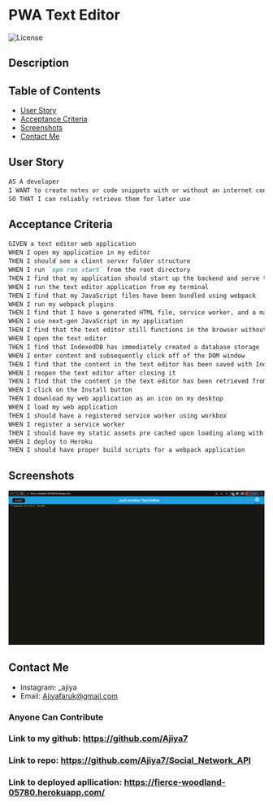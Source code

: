 # PWA Text Editor

![License](https://img.shields.io/badge/license-MIT-blue "License Badge")

## Description



## Table of Contents

- [User Story](#user-story)
- [Acceptance Criteria](#acceptance-criteria)
- [Screenshots](#screenshots)
- [Contact Me](#contact-me)

## User Story

```md
AS A developer
I WANT to create notes or code snippets with or without an internet connection
SO THAT I can reliably retrieve them for later use
```

## Acceptance Criteria

```md
GIVEN a text editor web application
WHEN I open my application in my editor
THEN I should see a client server folder structure
WHEN I run `npm run start` from the root directory
THEN I find that my application should start up the backend and serve the client
WHEN I run the text editor application from my terminal
THEN I find that my JavaScript files have been bundled using webpack
WHEN I run my webpack plugins
THEN I find that I have a generated HTML file, service worker, and a manifest file
WHEN I use next-gen JavaScript in my application
THEN I find that the text editor still functions in the browser without errors
WHEN I open the text editor
THEN I find that IndexedDB has immediately created a database storage
WHEN I enter content and subsequently click off of the DOM window
THEN I find that the content in the text editor has been saved with IndexedDB
WHEN I reopen the text editor after closing it
THEN I find that the content in the text editor has been retrieved from our IndexedDB
WHEN I click on the Install button
THEN I download my web application as an icon on my desktop
WHEN I load my web application
THEN I should have a registered service worker using workbox
WHEN I register a service worker
THEN I should have my static assets pre cached upon loading along with subsequent pages and static assets
WHEN I deploy to Heroku
THEN I should have proper build scripts for a webpack application
```

## Screenshots

![](./assets/images/Screenshot%202023-02-23%20at%2010.11.37%20PM.png)

## Contact Me

- Instagram: _ajiya
- Email: Ajiyafaruk@gmail.com

### Anyone Can Contribute

### Link to my github: https://github.com/Ajiya7

### Link to repo: https://github.com/Ajiya7/Social_Network_API

### Link to deployed apllication: https://fierce-woodland-05780.herokuapp.com/
